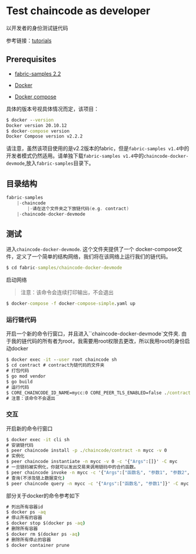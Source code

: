 # Test chaincode as developer

以开发者的身份测试链代码

参考链接：[tutorials](https://github.com/hyperledger/fabric-contract-api-go/blob/main/tutorials/getting-started.md)

## Prerequisites

- [fabric-samples 2.2](https://github.com/hyperledger/fabric-samples)
- [Docker](https://docs.docker.com/install/) 

- [Docker compose](https://docs.docker.com/compose/install/)

具体的版本号视具体情况而定，该项目：

```cmd
$ docker --version
Docker version 20.10.12
$ docker-compose version
Docker Compose version v2.2.2
```

请注意，虽然该项目使用的是v2.2版本的fabric，但是`fabric-samples v1.4`中的开发者模式仍然适用。请单独下载`fabric-samples v1.4`中的`chaincode-docker-devmode`,放入`fabric-samples`目录下。

## 目录结构

```go
fabric-samples
	|-chaincode
		|-请在这个文件夹之下放链代码(e.g. contract)
   	|-chaincode-docker-devmode
```

## 测试

进入`chaincode-docker-devmode`. 这个文件夹提供了一个 docker-compose文件，定义了一个简单的结构网络，我们将在该网络上运行我们的链代码。

```cmd
$ cd fabric-samples/chaincode-docker-devmode
```

启动网络

> 注意：该命令会连续打印输出，不会退出

```cmd
$ docker-compose -f docker-compose-simple.yaml up
```

### 运行链代码

开启一个新的命令行窗口，并且进入``chaincode-docker-devmode`文件夹. 由于我的链代码的所有者为root，我需要用root权限去更改，所以我用root的身份启动docker

```cmd
$ docker exec -it --user root chaincode sh
$ cd contract # contract为链代码的文件夹
# 打包代码
$ go mod vendor
$ go build
# 运行代码
$ CORE_CHAINCODE_ID_NAME=mycc:0 CORE_PEER_TLS_ENABLED=false ./contract -peer.address peer:7052
# 注意：该命令不会退出
```

### 交互

开启新的命令行窗口

```cmd
$ docker exec -it cli sh
# 安装链代码
$ peer chaincode install -p ./chaincode/contract -n mycc -v 0
# 实例化
$ peer chaincode instantiate -n mycc -v 0 -c '{"Args":[]}' -C myc
# 一旦链码被实例化，你就可以发出交易来调用链码中的合约函数。
$ peer chaincode invoke -n mycc -c '{"Args":["函数名", "参数1", "参数2", ...]}' -C myc
# 查询(不涉及链上数据变化)
$ peer chaincode query -n mycc -c '{"Args":["函数名", "参数1"]}' -C myc
```

部分关于docker的命令参考如下

```cmd
# 列出所有容器id
$ docker ps -aq
# 停止所有的容器
$ docker stop $(docker ps -aq)
# 删除所有容器
$ docker rm $(docker ps -aq)
# 删除所有停止的容器
$ docker container prune
```


